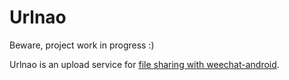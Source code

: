 Urlnao
======

Beware, project work in progress :)

Urlnao is an upload service for [file sharing with weechat-android](https://github.com/ubergeek42/weechat-android/wiki/File-sharing).
